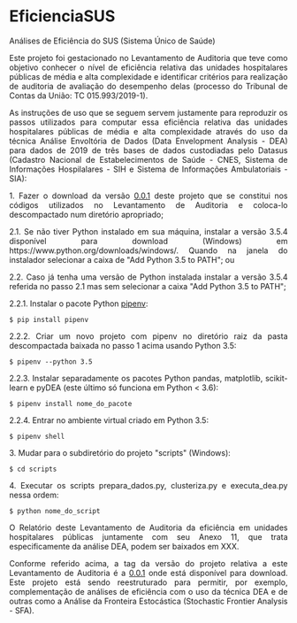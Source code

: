 # EficienciaSUS
Análises de Eficiência do SUS (Sistema Único de Saúde)

<p align="justify">Este projeto foi gestacionado no Levantamento de Auditoria
que teve como objetivo conhecer o nível de eficiência relativa das unidades
hospitalares públicas de média e alta complexidade e identificar critérios para
realização de auditoria de avaliação do desempenho delas (processo do Tribunal de Contas da União: TC 015.993/2019-1).</p>

<p align="justify">As instruções de uso que se seguem servem justamente para reproduzir os passos
utilizados para computar essa eficiência relativa das unidades hospitalares públicas
de média e alta complexidade através do uso da técnica Análise Envoltória de Dados
(Data Envelopment Analysis - DEA) para dados de 2019 de três bases de dados
custodiadas pelo Datasus (Cadastro Nacional de Estabelecimentos de Saúde - CNES,
Sistema de Informações Hospilalares - SIH e Sistema de Informações Ambulatoriais - SIA):</p>

<p align="justify">1. Fazer o download
da versão <a href="https://github.com/SecexSaudeTCU/EficienciaSUS/releases/tag/0.0.1">0.0.1</a>
deste projeto que se constitui nos códigos utilizados no Levantamento de Auditoria
e coloca-lo descompactado num diretório apropriado;</p>

<p align="justify">2.1. Se não tiver Python instalado em sua máquina, instalar a
versão 3.5.4 disponível para download (Windows) em https://www.python.org/downloads/windows/.
Quando na janela do instalador selecionar a caixa de "Add Python 3.5 to PATH"; ou</p>

<p align="justify">2.2. Caso já tenha uma versão de Python instalada instalar a
versão 3.5.4 referida no passo 2.1 mas sem selecionar a caixa "Add Python 3.5 to PATH";</p>

<p align="justify">2.2.1. Instalar o pacote Python <a href="https://pypi.org/project/pipenv/">pipenv</a>:</p>

```
$ pip install pipenv
```

<p align="justify">2.2.2. Criar um novo projeto com pipenv no diretório raiz da
pasta descompactada baixada no passo 1 acima usando Python 3.5:</p>

```
$ pipenv --python 3.5
```

<p align="justify">2.2.3. Instalar separadamente os pacotes Python pandas,
matplotlib, scikit-learn e pyDEA (este último só funciona em Python < 3.6):</p>

```
$ pipenv install nome_do_pacote
```

<p align="justify">2.2.4. Entrar no ambiente virtual criado em Python 3.5:</p>

```
$ pipenv shell
```

<p align="justify">3. Mudar para o subdiretório do projeto "scripts" (Windows):</p>

```
$ cd scripts
```

<p align="justify">4. Executar os scripts prepara_dados.py, clusteriza.py e
executa_dea.py nessa ordem:</p>

```
$ python nome_do_script
```

<p align="justify">O Relatório deste Levantamento de Auditoria da eficiência em
unidades hospitalares públicas juntamente com seu Anexo 11, que trata especificamente
da análise DEA, podem ser baixados em XXX.</p>

<p align="justify">Conforme referido acima, a tag da versão do projeto relativa
a este Levantamento de Auditoria é a <a href="https://github.com/SecexSaudeTCU/EficienciaSUS/releases/tag/0.0.1">0.0.1</a>
onde está disponível para download. Este projeto está sendo reestruturado para
permitir, por exemplo, complementação de análises de eficiência com o uso da técnica
DEA e de outras como a Análise da Fronteira Estocástica (Stochastic Frontier Analysis - SFA).</p>
